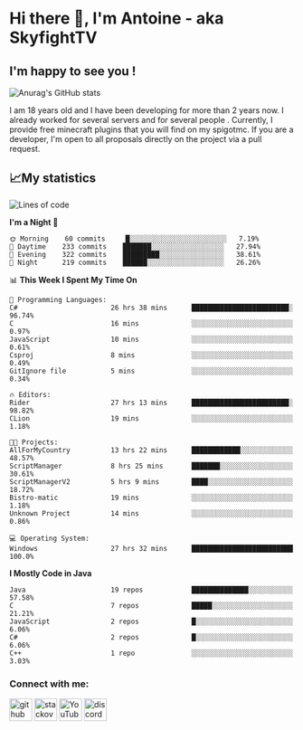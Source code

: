 # Hi there 👋, I'm Antoine - aka SkyfightTV
## I'm happy to see you !
![Anurag's GitHub stats](https://github-readme-stats.vercel.app/api?username=SKyfightTV&show_icons=true&theme=dark&count_private=true&)

I am 18 years old and I have been developing for more than 2 years now. I already worked for several servers and for several people . Currently, I provide free minecraft plugins that you will find on my spigotmc.
If you are a developer, I'm open to all proposals directly on the project via a pull request.

## 📈My statistics
<!--START_SECTION:waka-->
![Lines of code](https://img.shields.io/badge/From%20Hello%20World%20I%27ve%20Written-2%20Million%20lines%20of%20code-blue)

**I'm a Night 🦉** 

```text
🌞 Morning    60 commits     █░░░░░░░░░░░░░░░░░░░░░░░░   7.19% 
🌆 Daytime    233 commits    ███████░░░░░░░░░░░░░░░░░░   27.94% 
🌃 Evening    322 commits    █████████░░░░░░░░░░░░░░░░   38.61% 
🌙 Night      219 commits    ██████░░░░░░░░░░░░░░░░░░░   26.26%

```


📊 **This Week I Spent My Time On** 

```text
💬 Programming Languages: 
C#                       26 hrs 38 mins      ████████████████████████░   96.74% 
C                        16 mins             ░░░░░░░░░░░░░░░░░░░░░░░░░   0.97% 
JavaScript               10 mins             ░░░░░░░░░░░░░░░░░░░░░░░░░   0.61% 
Csproj                   8 mins              ░░░░░░░░░░░░░░░░░░░░░░░░░   0.49% 
GitIgnore file           5 mins              ░░░░░░░░░░░░░░░░░░░░░░░░░   0.34%

🔥 Editors: 
Rider                    27 hrs 13 mins      ████████████████████████░   98.82% 
CLion                    19 mins             ░░░░░░░░░░░░░░░░░░░░░░░░░   1.18%

🐱‍💻 Projects: 
AllForMyCountry          13 hrs 22 mins      ████████████░░░░░░░░░░░░░   48.57% 
ScriptManager            8 hrs 25 mins       ███████░░░░░░░░░░░░░░░░░░   30.61% 
ScriptManagerV2          5 hrs 9 mins        ████░░░░░░░░░░░░░░░░░░░░░   18.72% 
Bistro-matic             19 mins             ░░░░░░░░░░░░░░░░░░░░░░░░░   1.18% 
Unknown Project          14 mins             ░░░░░░░░░░░░░░░░░░░░░░░░░   0.86%

💻 Operating System: 
Windows                  27 hrs 32 mins      █████████████████████████   100.0%

```

**I Mostly Code in Java** 

```text
Java                     19 repos            ██████████████░░░░░░░░░░░   57.58% 
C                        7 repos             █████░░░░░░░░░░░░░░░░░░░░   21.21% 
JavaScript               2 repos             █░░░░░░░░░░░░░░░░░░░░░░░░   6.06% 
C#                       2 repos             █░░░░░░░░░░░░░░░░░░░░░░░░   6.06% 
C++                      1 repo              ░░░░░░░░░░░░░░░░░░░░░░░░░   3.03%

```



<!--END_SECTION:waka-->

### Connect with me:

[<img src='https://cdn.jsdelivr.net/npm/simple-icons@3.0.1/icons/github.svg' alt='github' height='40'>](https://github.com/SKyfightTV)  [<img src='https://cdn.jsdelivr.net/npm/simple-icons@3.0.1/icons/stackoverflow.svg' alt='stackoverflow' height='40'>](https://stackoverflow.com/users/16952856)  [<img src='https://cdn.jsdelivr.net/npm/simple-icons@3.0.1/icons/youtube.svg' alt='YouTube' height='40'>](https://www.youtube.com/channel/UCjzzQNjlBr-AZ5j1A8lMMKw)  [<img src='https://cdn.jsdelivr.net/npm/simple-icons@3.0.1/icons/discord.svg' alt='discord' height='40'>](https://discord.gg/u8yzVac)  
